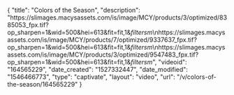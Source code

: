 {
    "title": "Colors of the Season",
    "description": "https:\/\/slimages.macysassets.com\/is\/image\/MCY\/products\/3\/optimized\/8385053_fpx.tif?op_sharpen=1&wid=500&hei=613&fit=fit,1&$filtersm$\nhttps:\/\/slimages.macysassets.com\/is\/image\/MCY\/products\/7\/optimized\/9337637_fpx.tif?op_sharpen=1&wid=500&hei=613&fit=fit,1&$filtersm$\nhttps:\/\/slimages.macysassets.com\/is\/image\/MCY\/products\/3\/optimized\/9547483_fpx.tif?op_sharpen=1&wid=500&hei=613&fit=fit,1&$filtersm$",
    "videoid": "164565229",
    "date_created": "1527332447",
    "date_modified": "1546466773",
    "type": "captivate",
    "layout": "video",
    "url": "\/v\/colors-of-the-season\/164565229"
}